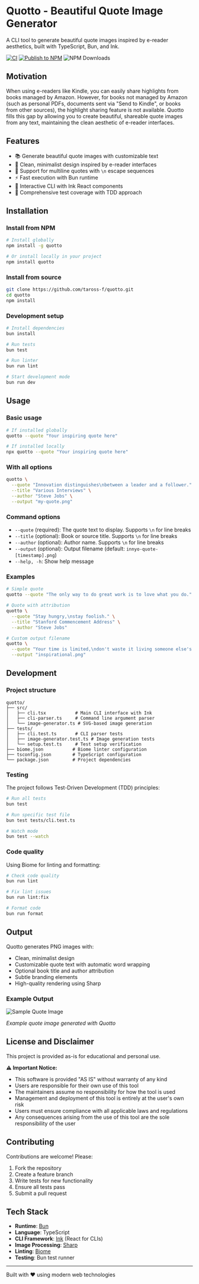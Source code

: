 # Quotto - Beautiful Quote Image Generator

A CLI tool to generate beautiful quote images inspired by e-reader aesthetics, built with TypeScript, Bun, and Ink.

[![CI](https://github.com/taross-f/quotto/actions/workflows/ci.yml/badge.svg)](https://github.com/taross-f/quotto/actions/workflows/ci.yml)
[![Publish to NPM](https://github.com/taross-f/quotto/actions/workflows/publish.yml/badge.svg)](https://github.com/taross-f/quotto/actions/workflows/publish.yml)
![NPM Downloads](https://img.shields.io/npm/d18m/quotto)


## Motivation

When using e-readers like Kindle, you can easily share highlights from books managed by Amazon. However, for books not managed by Amazon (such as personal PDFs, documents sent via "Send to Kindle", or books from other sources), the highlight sharing feature is not available. Quotto fills this gap by allowing you to create beautiful, shareable quote images from any text, maintaining the clean aesthetic of e-reader interfaces.

## Features

- 📚 Generate beautiful quote images with customizable text
- 🎨 Clean, minimalist design inspired by e-reader interfaces
- 📝 Support for multiline quotes with `\n` escape sequences
- ⚡ Fast execution with Bun runtime
- 🎯 Interactive CLI with Ink React components
- 🧪 Comprehensive test coverage with TDD approach

## Installation

### Install from NPM

```bash
# Install globally
npm install -g quotto

# Or install locally in your project
npm install quotto
```

### Install from source

```bash
git clone https://github.com/taross-f/quotto.git
cd quotto
npm install
```

### Development setup

```bash
# Install dependencies
bun install

# Run tests
bun test

# Run linter
bun run lint

# Start development mode
bun run dev
```

## Usage

### Basic usage

```bash
# If installed globally
quotto --quote "Your inspiring quote here"

# If installed locally
npx quotto --quote "Your inspiring quote here"
```

### With all options

```bash
quotto \
  --quote "Innovation distinguishes\nbetween a leader and a follower." \
  --title "Various Interviews" \
  --author "Steve Jobs" \
  --output "my-quote.png"
```

### Command options

- `--quote` (required): The quote text to display. Supports `\n` for line breaks
- `--title` (optional): Book or source title. Supports `\n` for line breaks
- `--author` (optional): Author name. Supports `\n` for line breaks
- `--output` (optional): Output filename (default: `innyo-quote-[timestamp].png`)
- `--help, -h`: Show help message

### Examples

```bash
# Simple quote
quotto --quote "The only way to do great work is to love what you do."

# Quote with attribution
quotto \
  --quote "Stay hungry,\nstay foolish." \
  --title "Stanford Commencement Address" \
  --author "Steve Jobs"

# Custom output filename
quotto \
  --quote "Your time is limited,\ndon't waste it living someone else's life." \
  --output "inspirational.png"
```

## Development

### Project structure

```
quotto/
├── src/
│   ├── cli.tsx           # Main CLI interface with Ink
│   ├── cli-parser.ts     # Command line argument parser
│   └── image-generator.ts # SVG-based image generation
├── tests/
│   ├── cli.test.ts       # CLI parser tests
│   ├── image-generator.test.ts # Image generation tests
│   └── setup.test.ts     # Test setup verification
├── biome.json           # Biome linter configuration
├── tsconfig.json        # TypeScript configuration
└── package.json         # Project dependencies
```

### Testing

The project follows Test-Driven Development (TDD) principles:

```bash
# Run all tests
bun test

# Run specific test file
bun test tests/cli.test.ts

# Watch mode
bun test --watch
```

### Code quality

Using Biome for linting and formatting:

```bash
# Check code quality
bun run lint

# Fix lint issues
bun run lint:fix

# Format code
bun run format
```

## Output

Quotto generates PNG images with:
- Clean, minimalist design
- Customizable quote text with automatic word wrapping
- Optional book title and author attribution
- Subtle branding elements
- High-quality rendering using Sharp

### Example Output

![Sample Quote Image](sample.png)

*Example quote image generated with Quotto*

## License and Disclaimer

This project is provided as-is for educational and personal use.

**⚠️ Important Notice:**
- This software is provided "AS IS" without warranty of any kind
- Users are responsible for their own use of this tool
- The maintainers assume no responsibility for how the tool is used
- Management and deployment of this tool is entirely at the user's own risk
- Users must ensure compliance with all applicable laws and regulations
- Any consequences arising from the use of this tool are the sole responsibility of the user

## Contributing

Contributions are welcome! Please:
1. Fork the repository
2. Create a feature branch
3. Write tests for new functionality
4. Ensure all tests pass
5. Submit a pull request

## Tech Stack

- **Runtime**: [Bun](https://bun.sh/)
- **Language**: TypeScript
- **CLI Framework**: [Ink](https://github.com/vadimdemedes/ink) (React for CLIs)
- **Image Processing**: [Sharp](https://sharp.pixelplumbing.com/)
- **Linting**: [Biome](https://biomejs.dev/)
- **Testing**: Bun test runner

---

Built with ❤️ using modern web technologies
